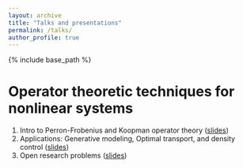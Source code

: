 ```yaml
---
layout: archive
title: "Talks and presentations"
permalink: /talks/
author_profile: true
---
```

{% include base_path %}

Operator theoretic techniques for nonlinear systems
======
1. Intro to Perron-Frobenius and Koopman operator theory ([slides](../files/slides-PFoperator/d1.pptx))
2. Applications: Generative modeling, Optimal transport, and density control ([slides](../files/slides-PFoperator/d1.pptx))
3. Open research problems ([slides](../files/slides-PFoperator/d1.pptx))

<!-- {% if site.talkmap_link == true %}

<p style="text-decoration:underline;"><a href="/talkmap.html">See a map of all the places I've given a talk!</a></p>

{% endif %}

{% for post in site.talks reversed %}
  {% include archive-single-talk.html %}
{% endfor %} -->
